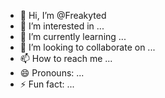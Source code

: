 - 👋 Hi, I’m @Freakyted
- 👀 I’m interested in ...
- 🌱 I’m currently learning ...
- 💞️ I’m looking to collaborate on ...
- 📫 How to reach me ...
- 😄 Pronouns: ...
- ⚡ Fun fact: ...

<!---
Freakyted/Freakyted is a ✨ special ✨ repository because its `README.md` (this file) appears on your GitHub profile.
You can click the Preview link to take a look at your changes.
--->
